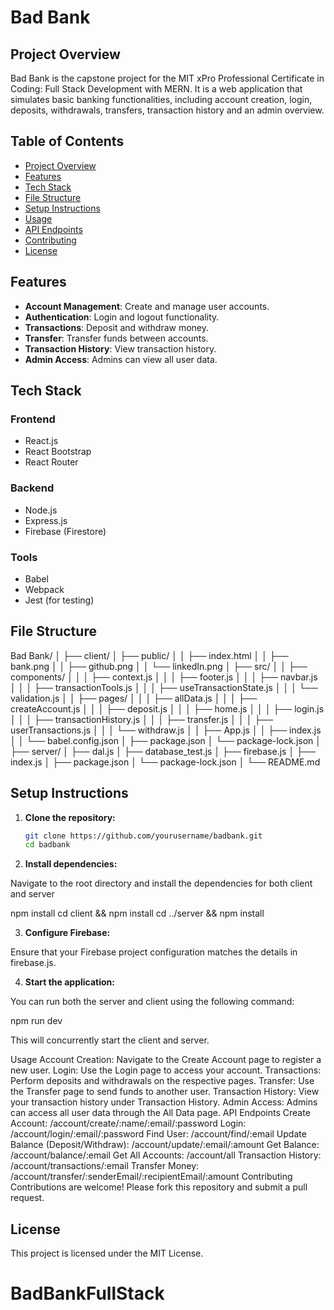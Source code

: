 # Bad Bank

## Project Overview

Bad Bank is the capstone project for the MIT xPro Professional Certificate in Coding: Full Stack Development with MERN. It is a web application that simulates basic banking functionalities, including account creation, login, deposits, withdrawals, transfers, transaction history and an admin overview.

## Table of Contents

- [Project Overview](#project-overview)
- [Features](#features)
- [Tech Stack](#tech-stack)
- [File Structure](#file-structure)
- [Setup Instructions](#setup-instructions)
- [Usage](#usage)
- [API Endpoints](#api-endpoints)
- [Contributing](#contributing)
- [License](#license)

## Features

- **Account Management**: Create and manage user accounts.
- **Authentication**: Login and logout functionality.
- **Transactions**: Deposit and withdraw money.
- **Transfer**: Transfer funds between accounts.
- **Transaction History**: View transaction history.
- **Admin Access**: Admins can view all user data.

## Tech Stack

### Frontend
- React.js
- React Bootstrap
- React Router

### Backend
- Node.js
- Express.js
- Firebase (Firestore)

### Tools
- Babel
- Webpack
- Jest (for testing)

## File Structure

Bad Bank/
│
├── client/
│ ├── public/
│ │ ├── index.html
│ │ ├── bank.png
│ │ ├── github.png
│ │ └── linkedIn.png
│ ├── src/
│ │ ├── components/
│ │ │ ├── context.js
│ │ │ ├── footer.js
│ │ │ ├── navbar.js
│ │ │ ├── transactionTools.js
│ │ │ ├── useTransactionState.js
│ │ │ └── validation.js
│ │ ├── pages/
│ │ │ ├── allData.js
│ │ │ ├── createAccount.js
│ │ │ ├── deposit.js
│ │ │ ├── home.js
│ │ │ ├── login.js
│ │ │ ├── transactionHistory.js
│ │ │ ├── transfer.js
│ │ │ ├── userTransactions.js
│ │ │ └── withdraw.js
│ │ ├── App.js
│ │ ├── index.js
│ │ └── babel.config.json
│ ├── package.json
│ └── package-lock.json
│
├── server/
│ ├── dal.js
│ ├── database_test.js
│ ├── firebase.js
│ ├── index.js
│ ├── package.json
│ └── package-lock.json
│
└── README.md


## Setup Instructions

1. **Clone the repository:**

   ```bash
   git clone https://github.com/yourusername/badbank.git
   cd badbank

2. **Install dependencies:**

  Navigate to the root directory and install the dependencies for both client and server
  
  npm install
cd client && npm install
cd ../server && npm install

3. **Configure Firebase:**

Ensure that your Firebase project configuration matches the details in firebase.js.

4. **Start the application:**

You can run both the server and client using the following command:

npm run dev

This will concurrently start the client and server.

Usage
Account Creation: Navigate to the Create Account page to register a new user.
Login: Use the Login page to access your account.
Transactions: Perform deposits and withdrawals on the respective pages.
Transfer: Use the Transfer page to send funds to another user.
Transaction History: View your transaction history under Transaction History.
Admin Access: Admins can access all user data through the All Data page.
API Endpoints
Create Account: /account/create/:name/:email/:password
Login: /account/login/:email/:password
Find User: /account/find/:email
Update Balance (Deposit/Withdraw): /account/update/:email/:amount
Get Balance: /account/balance/:email
Get All Accounts: /account/all
Transaction History: /account/transactions/:email
Transfer Money: /account/transfer/:senderEmail/:recipientEmail/:amount
Contributing
Contributions are welcome! Please fork this repository and submit a pull request.

## License
This project is licensed under the MIT License.
# BadBankFullStack
